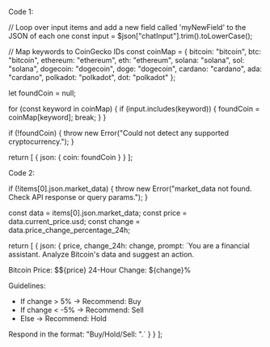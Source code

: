 

Code 1:


// Loop over input items and add a new field called 'myNewField' to the JSON of each one
const input = $json["chatInput"].trim().toLowerCase();

// Map keywords to CoinGecko IDs
const coinMap = {
  bitcoin: "bitcoin",
  btc: "bitcoin",
  ethereum: "ethereum",
  eth: "ethereum",
  solana: "solana",
  sol: "solana",
  dogecoin: "dogecoin",
  doge: "dogecoin",
  cardano: "cardano",
  ada: "cardano",
  polkadot: "polkadot",
  dot: "polkadot"
};

let foundCoin = null;

for (const keyword in coinMap) {
  if (input.includes(keyword)) {
    foundCoin = coinMap[keyword];
    break;
  }
}

if (!foundCoin) {
  throw new Error("Could not detect any supported cryptocurrency.");
}

return [
  {
    json: {
      coin: foundCoin
    }
  }
];







Code 2:




if (!items[0].json.market_data) {
  throw new Error("market_data not found. Check API response or query params.");
}

const data = items[0].json.market_data;
const price = data.current_price.usd;
const change = data.price_change_percentage_24h;

return [
  {
    json: {
      price,
      change_24h: change,
      prompt: `You are a financial assistant. Analyze Bitcoin's data and suggest an action.

Bitcoin Price: $${price}
24-Hour Change: ${change}%

Guidelines:
- If change > 5% → Recommend: Buy
- If change < -5% → Recommend: Sell
- Else → Recommend: Hold

Respond in the format: "Buy/Hold/Sell: <reason>".`
    }
  }
];



